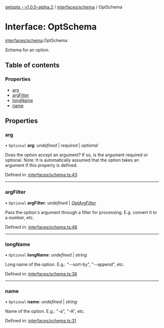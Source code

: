 [getopts - v1.0.0-alpha.2](../README.md) / [interfaces/schema](../modules/interfaces_schema.md) / OptSchema

# Interface: OptSchema

[interfaces/schema](../modules/interfaces_schema.md).OptSchema

Schema for an option.

## Table of contents

### Properties

- [arg](interfaces_schema.optschema.md#arg)
- [argFilter](interfaces_schema.optschema.md#argfilter)
- [longName](interfaces_schema.optschema.md#longname)
- [name](interfaces_schema.optschema.md#name)

## Properties

### arg

• `Optional` **arg**: _undefined_ \| _required_ \| _optional_

Does the option accept an argument? If so, is the argument required or
optional.
Note: It is automatically assumed that the option takes an argument if
this property is defined.

Defined in: [interfaces/schema.ts:43](https://github.com/prasadrajandran/node-getopts/blob/e4ad7b6/src/interfaces/schema.ts#L43)

---

### argFilter

• `Optional` **argFilter**: _undefined_ \| [_OptArgFilter_](interfaces_schema.optargfilter.md)

Pass the option's argument through a filter for processing.
E.g. convert it to a number, etc.

Defined in: [interfaces/schema.ts:48](https://github.com/prasadrajandran/node-getopts/blob/e4ad7b6/src/interfaces/schema.ts#L48)

---

### longName

• `Optional` **longName**: _undefined_ \| _string_

Long name of the option.
E.g.: "--sort-by", "--append", etc.

Defined in: [interfaces/schema.ts:36](https://github.com/prasadrajandran/node-getopts/blob/e4ad7b6/src/interfaces/schema.ts#L36)

---

### name

• `Optional` **name**: _undefined_ \| _string_

Name of the option.
E.g.: "-a", "-A", etc.

Defined in: [interfaces/schema.ts:31](https://github.com/prasadrajandran/node-getopts/blob/e4ad7b6/src/interfaces/schema.ts#L31)
